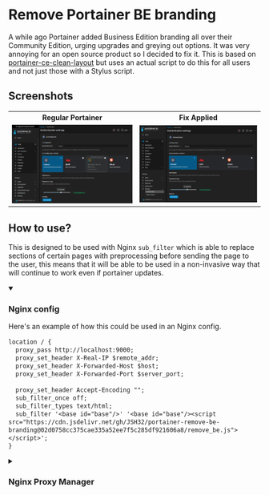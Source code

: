 # Remove Portainer BE branding

A while ago Portainer added Business Edition branding all over their Community Edition, urging upgrades and greying out options. It was very annoying for an open source product so I decided to fix it. This is based on [portainer-ce-clean-layout](https://github.com/adripo/portainer-ce-clean-layout) but uses an actual script to do this for all users and not just those with a Stylus script.

## Screenshots

<table>
  <tr>
    <th>Regular Portainer</th>
    <th>Fix Applied</th>
  </tr>
  <tr>
    <td><img src="https://raw.githubusercontent.com/JSH32/portainer-remove-be-branding/main/.github/screenshots/with_branding.png" alt="1" width = 500px></td>
    <td><img src="https://raw.githubusercontent.com/JSH32/portainer-remove-be-branding/main/.github/screenshots/no_branding.png" alt="2" width = 500px></td>
  </tr> 
</table>

## How to use?

This is designed to be used with Nginx `sub_filter` which is able to replace sections of certain pages with preprocessing before sending the page to the user, this means that it will be able to be used in a non-invasive way that will continue to work even if portainer updates.

<details open>
  <summary><h3>Nginx config</h3></summary>

Here's an example of how this could be used in an Nginx config.

```nginx
location / {
  proxy_pass http://localhost:9000;
  proxy_set_header X-Real-IP $remote_addr;
  proxy_set_header X-Forwarded-Host $host;
  proxy_set_header X-Forwarded-Port $server_port;

  proxy_set_header Accept-Encoding "";
  sub_filter_once off;
  sub_filter_types text/html;
  sub_filter '<base id="base"/>' '<base id="base"/><script src="https://cdn.jsdelivr.net/gh/JSH32/portainer-remove-be-branding@02d0758cc375cae335a52ee7f5c285df921606a8/remove_be.js"></script>';
}
```

</details>

<details>
  <summary><h3>Nginx Proxy Manager</h3></summary>

If using [Nginx Proxy Manager](https://nginxproxymanager.com/) you can create a custom location with the same settings and paste the relevant configuration into the advanced config section

### Advanced Config

```nginx
proxy_set_header Accept-Encoding "";
sub_filter_once off;
sub_filter_types text/html;
sub_filter '<base id="base"/>' '<base id="base"/><script src="https://cdn.jsdelivr.net/gh/JSH32/portainer-remove-be-branding@02d0758cc375cae335a52ee7f5c285df921606a8/remove_be.js"></script>';
```

### Config Screenshot

![Custom locations config](https://raw.githubusercontent.com/JSH32/portainer-remove-be-branding/master/.github/screenshots/nginx_proxy_manager.png)

</details>
